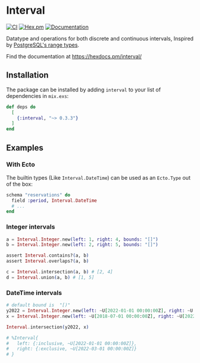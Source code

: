 # Interval

[![CI](https://github.com/tbug/elixir_interval/actions/workflows/ci.yml/badge.svg)](https://github.com/tbug/elixir_interval/actions/workflows/ci.yml)
[![Hex.pm](https://img.shields.io/hexpm/v/interval.svg)](https://hex.pm/packages/interval)
[![Documentation](https://img.shields.io/badge/documentation-gray)](https://hexdocs.pm/interval/)

Datatype and operations for both discrete and continuous intervals,
Inspired by [PostgreSQL's range types](https://www.postgresql.org/docs/current/rangetypes.html).

Find the documentation at https://hexdocs.pm/interval/


## Installation

The package can be installed by adding `interval` to your list of dependencies in `mix.exs`:

```elixir
def deps do
  [
    {:interval, "~> 0.3.3"}
  ]
end
```


## Examples

### With Ecto

The builtin types (Like `Interval.DateTime`) can be used as an `Ecto.Type` out
of the box:

```elixir
schema "reservations" do
  field :period, Interval.DateTime
  # ...
end
```

### Integer intervals

```elixir
a = Interval.Integer.new(left: 1, right: 4, bounds: "[]")
b = Interval.Integer.new(left: 2, right: 5, bounds: "[]")

assert Interval.contains?(a, b)
assert Interval.overlaps?(a, b)

c = Interval.intersection(a, b) # [2, 4]
d = Interval.union(a, b) # [1, 5]
```

### DateTime intervals

```elixir
# default bound is  "[)"
y2022 = Interval.Integer.new(left: ~U[2022-01-01 00:00:00Z], right: ~U[2023-01-01 00:00:00Z])
x = Interval.Integer.new(left: ~U[2018-07-01 00:00:00Z], right: ~U[2022-03-01 00:00:00Z])

Interval.intersection(y2022, x)

# %Interval{
#   left: {:inclusive, ~U[2022-01-01 00:00:00Z]},
#   right: {:exclusive, ~U[2022-03-01 00:00:00Z]}
# }
```

